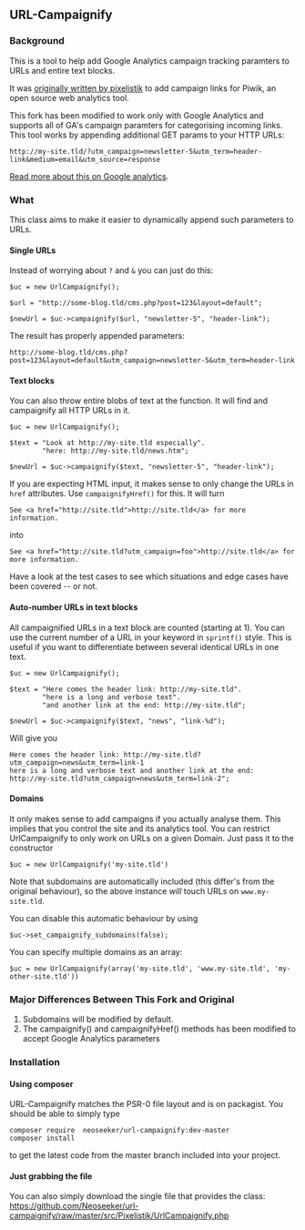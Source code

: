 ## URL-Campaignify

### Background

This is a tool to help add Google Analytics campaign tracking paramters to URLs and entire text blocks.

It was [originally written by pixelistik](https://github.com/pixelistik/url-campaignify) to add campaign links for Piwik, an open source web analytics tool.

This fork has been modified to work only with Google Analytics and supports all of GA's
campaign paramters for categorising incoming links. This tool works by appending additional GET
params to your HTTP URLs:

    http://my-site.tld/?utm_campaign=newsletter-5&utm_term=header-link&medium=email&utm_source=response

[Read more about this on Google analytics](https://support.google.com/analytics/bin/answer.py?hl=en&answer=1033863).

### What

This class aims to make it easier to dynamically append such parameters to URLs.

#### Single URLs

Instead of worrying about `?` and `&` you can just do this:

    $uc = new UrlCampaignify();

    $url = "http://some-blog.tld/cms.php?post=123&layout=default";

    $newUrl = $uc->campaignify($url, "newsletter-5", "header-link");

The result has properly appended parameters:

    http://some-blog.tld/cms.php?post=123&layout=default&utm_campaign=newsletter-5&utm_term=header-link

#### Text blocks

You can also throw entire blobs of text at the function. It will find and
campaignify all HTTP URLs in it.

    $uc = new UrlCampaignify();

    $text = "Look at http://my-site.tld especially".
            "here: http://my-site.tld/news.htm";

    $newUrl = $uc->campaignify($text, "newsletter-5", "header-link");

If you are expecting HTML input, it makes sense to only change the URLs
in `href` attributes. Use `campaignifyHref()` for this. It will turn

    See <a href="http://site.tld">http://site.tld</a> for more information.

into

    See <a href="http://site.tld?utm_campaign=foo">http://site.tld</a> for more information.

Have a look at the test cases to see which situations and edge cases have been
covered -- or not.

#### Auto-number URLs in text blocks

All campaignified URLs in a text block are counted (starting at 1). You can use
the current number of a URL in your keyword in `sprintf()` style. This is useful
if you want to differentiate between several identical URLs in one text.

    $uc = new UrlCampaignify();

    $text = "Here comes the header link: http://my-site.tld".
            "here is a long and verbose text".
            "and another link at the end: http://my-site.tld";

    $newUrl = $uc->campaignify($text, "news", "link-%d");

Will give you

    Here comes the header link: http://my-site.tld?utm_campaign=news&utm_term=link-1
    here is a long and verbose text and another link at the end:
    http://my-site.tld?utm_campaign=news&utm_term=link-2";

#### Domains

It only makes sense to add campaigns if you actually analyse them. This implies
that you control the site and its analytics tool. You can restrict UrlCampaignify
to only work on URLs on a given Domain. Just pass it to the constructor

    $uc = new UrlCampaignify('my-site.tld')

Note that subdomains are automatically included (this differ's from the original behaviour),
so the above instance *will* touch URLs on `www.my-site.tld`.

You can disable this automatic behaviour by using

    $uc->set_campaignify_subdomains(false);

You can specify multiple domains as an array:

    $uc = new UrlCampaignify(array('my-site.tld', 'www.my-site.tld', 'my-other-site.tld'))

### Major Differences Between This Fork and Original

1. Subdomains will be modified by default.
2. The campaignify() and campaignifyHref() methods has been modified to accept Google Analytics parameters

### Installation

#### Using composer

URL-Campaignify matches the PSR-0 file layout and is on packagist. You should
be able to simply type

    composer require  neoseeker/url-campaignify:dev-master
    composer install

to get the latest code from the master branch included into your project.

#### Just grabbing the file

You can also simply download the single file that provides the class:
https://github.com/Neoseeker/url-campaignify/raw/master/src/Pixelistik/UrlCampaignify.php